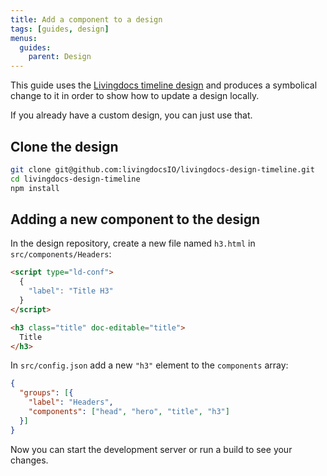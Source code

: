 ```yaml
---
title: Add a component to a design
tags: [guides, design]
menus:
  guides:
    parent: Design
---
```


This guide uses the [Livingdocs timeline design](https://github.com/livingdocsIO/livingdocs-design-timeline) and produces a symbolical change to it in order to show how to update a design locally.

If you already have a custom design, you can just use that.

## Clone the design

```bash
git clone git@github.com:livingdocsIO/livingdocs-design-timeline.git
cd livingdocs-design-timeline
npm install
```

## Adding a new component to the design

In the design repository, create a new file named `h3.html` in `src/components/Headers`:
```html
<script type="ld-conf">
  {
    "label": "Title H3"
  }
</script>

<h3 class="title" doc-editable="title">
  Title
</h3>
```

In `src/config.json` add a new `"h3"` element to the `components` array:
```json
{
  "groups": [{
    "label": "Headers",
    "components": ["head", "hero", "title", "h3"]
  }]
}
```

Now you can start the development server or run a build to see your changes.
